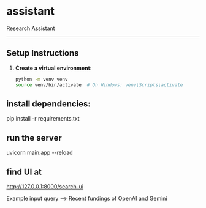 # assistant
Research Assistant

---

## Setup Instructions

1. **Create a virtual environment**:
   ```bash
   python -m venv venv
   source venv/bin/activate  # On Windows: venv\Scripts\activate
## install dependencies: 
pip install -r requirements.txt

## run the server
uvicorn main:app --reload

## find UI at 
http://127.0.0.1:8000/search-ui



Example input query --> Recent fundings of OpenAI and Gemini
